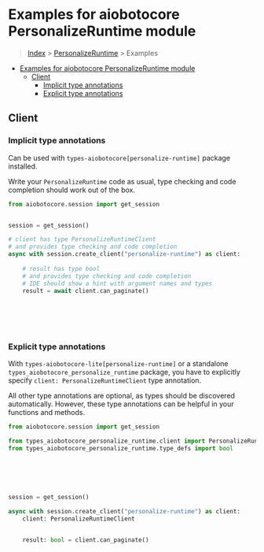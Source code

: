 <a id="examples-for-aiobotocore-personalizeruntime-module"></a>

# Examples for aiobotocore PersonalizeRuntime module

> [Index](../README.md) > [PersonalizeRuntime](./README.md) > Examples

- [Examples for aiobotocore PersonalizeRuntime module](#examples-for-aiobotocore-personalizeruntime-module)
  - [Client](#client)
    - [Implicit type annotations](#implicit-type-annotations)
    - [Explicit type annotations](#explicit-type-annotations)

<a id="client"></a>

## Client

<a id="implicit-type-annotations"></a>

### Implicit type annotations

Can be used with `types-aiobotocore[personalize-runtime]` package installed.

Write your `PersonalizeRuntime` code as usual, type checking and code
completion should work out of the box.

```python
from aiobotocore.session import get_session


session = get_session()

# client has type PersonalizeRuntimeClient
# and provides type checking and code completion
async with session.create_client("personalize-runtime") as client:
    
    # result has type bool
    # and provides type checking and code completion
    # IDE should show a hint with argument names and types
    result = await client.can_paginate()
    

    

    
```

<a id="explicit-type-annotations"></a>

### Explicit type annotations

With `types-aiobotocore-lite[personalize-runtime]` or a standalone
`types_aiobotocore_personalize_runtime` package, you have to explicitly specify
`client: PersonalizeRuntimeClient` type annotation.

All other type annotations are optional, as types should be discovered
automatically. However, these type annotations can be helpful in your functions
and methods.

```python
from aiobotocore.session import get_session

from types_aiobotocore_personalize_runtime.client import PersonalizeRuntimeClient
from types_aiobotocore_personalize_runtime.type_defs import bool






session = get_session()

async with session.create_client("personalize-runtime") as client:
    client: PersonalizeRuntimeClient

    
    result: bool = client.can_paginate()
    

    

    
```
